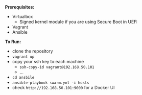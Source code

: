 **Prerequisites:** 
- Virtualbox
  + Signed kernel module if you are using Secure Boot in UEFI
- Vagrant
- Ansible


**To Run:**
- clone the repository
- `vagrant up`
- copy your ssh key to each machine
  + `ssh-copy-id vagrant@192.168.50.101`
  + ...
- `cd ansbile`
- `ansible-playbook swarm.yml -i hosts`
- check `http://192.168.50.101:9000` for a Docker UI